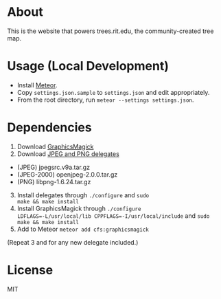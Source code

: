 
About
=====

This is the website that powers trees.rit.edu, the community-created tree map.


Usage (Local Development)
=========================

- Install [Meteor].
- Copy `settings.json.sample` to `settings.json` and edit appropriately.
- From the root directory, run `meteor --settings settings.json`.


Dependencies
============

1. Download [GraphicsMagick]
2. Download [JPEG and PNG delegates]
  - (JPEG) jpegsrc.v9a.tar.gz
  - (JPEG-2000) openjpeg-2.0.0.tar.gz
  - (PNG) libpng-1.6.24.tar.gz
3. Install delegates through <code>./configure</code> and <code>sudo make && make install</code>
4. Install GraphicsMagick through <code>./configure LDFLAGS=-L/usr/local/lib CPPFLAGS=-I/usr/local/include</code> and <code>sudo make && make install</code>
5. Add to Meteor <code>meteor add cfs:graphicsmagick</code>

(Repeat 3 and for any new delegate included.)

License
=======

MIT

[Meteor]:https://www.meteor.com/
[GraphicsMagick]:http://www.graphicsmagick.org/download.html
[JPEG and PNG delegates]:http://www.imagemagick.org/download/delegates/
